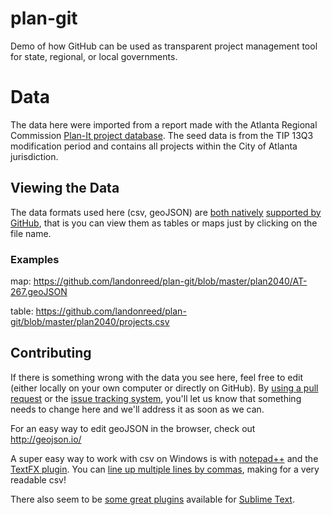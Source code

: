 plan-git
=======

Demo of how GitHub can be used as transparent project management tool for state, regional, or local governments.

Data
=======

The data here were imported from a report made with the Atlanta Regional Commission [Plan-It project database](http://planitpublic.atlantaregional.com/).  The seed data is from the TIP 13Q3 modification period and contains all projects within the City of Atlanta jurisdiction.

## Viewing the Data

The data formats used here (csv, geoJSON) are [both natively](https://help.github.com/articles/rendering-csv-and-tsv-data) [supported by GitHub](https://help.github.com/articles/mapping-geojson-files-on-github), that is you can view them as tables or maps just by clicking on the file name.

### Examples

map: https://github.com/landonreed/plan-git/blob/master/plan2040/AT-267.geoJSON

table: https://github.com/landonreed/plan-git/blob/master/plan2040/projects.csv

## Contributing

If there is something wrong with the data you see here, feel free to edit (either locally on your own computer or directly on GitHub).  By [using a pull request](https://help.github.com/articles/using-pull-requests) or the [issue tracking system](https://github.com/features/projects/issues), you'll let us know that something needs to change here and we'll address it as soon as we can.

For an easy way to edit geoJSON in the browser, check out http://geojson.io/

A super easy way to work with csv on Windows is with [notepad++](http://notepad-plus-plus.org/) and the [TextFX plugin](http://stackoverflow.com/questions/12699833/textfx-menu-is-missing-in-notepad).  You can [line up multiple lines by commas](http://superuser.com/questions/120488/converting-csv-to-fixed-width-in-notepad), making for a very readable csv!

There also seem to be [some great plugins](http://stackoverflow.com/questions/19331211/sublime-text-2-alignment-of-comma-separated-values) available for [Sublime Text](http://www.sublimetext.com/).
